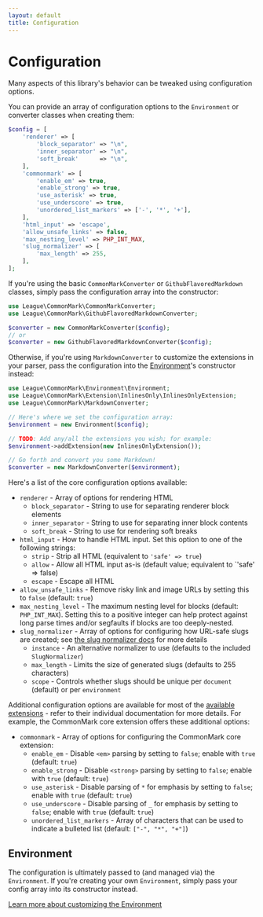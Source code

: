 ```yaml
---
layout: default
title: Configuration
---
```


# Configuration

Many aspects of this library's behavior can be tweaked using configuration options.

You can provide an array of configuration options to the `Environment` or converter classes when creating them:

```php
$config = [
    'renderer' => [
        'block_separator' => "\n",
        'inner_separator' => "\n",
        'soft_break'      => "\n",
    ],
    'commonmark' => [
        'enable_em' => true,
        'enable_strong' => true,
        'use_asterisk' => true,
        'use_underscore' => true,
        'unordered_list_markers' => ['-', '*', '+'],
    ],
    'html_input' => 'escape',
    'allow_unsafe_links' => false,
    'max_nesting_level' => PHP_INT_MAX,
    'slug_normalizer' => [
        'max_length' => 255,
    ],
];
```

If you're using the basic `CommonMarkConverter` or `GithubFlavoredMarkdown` classes, simply pass the configuration array into the constructor:

```php
use League\CommonMark\CommonMarkConverter;
use League\CommonMark\GithubFlavoredMarkdownConverter;

$converter = new CommonMarkConverter($config);
// or
$converter = new GithubFlavoredMarkdownConverter($config);
```

Otherwise, if you're using `MarkdownConverter` to customize the extensions in your parser, pass the configuration into the [Environment](/2.0/customization/environment/)'s constructor instead:

```php
use League\CommonMark\Environment\Environment;
use League\CommonMark\Extension\InlinesOnly\InlinesOnlyExtension;
use League\CommonMark\MarkdownConverter;

// Here's where we set the configuration array:
$environment = new Environment($config);

// TODO: Add any/all the extensions you wish; for example:
$environment->addExtension(new InlinesOnlyExtension());

// Go forth and convert you some Markdown!
$converter = new MarkdownConverter($environment);
```

Here's a list of the core configuration options available:

- `renderer` - Array of options for rendering HTML
  - `block_separator` - String to use for separating renderer block elements
  - `inner_separator` - String to use for separating inner block contents
  - `soft_break` - String to use for rendering soft breaks
- `html_input` - How to handle HTML input.  Set this option to one of the following strings:
  - `strip` - Strip all HTML (equivalent to `'safe' => true`)
  - `allow` - Allow all HTML input as-is (default value; equivalent to `'safe' => false)
  - `escape` - Escape all HTML
- `allow_unsafe_links` - Remove risky link and image URLs by setting this to `false` (default: `true`)
- `max_nesting_level` - The maximum nesting level for blocks (default: `PHP_INT_MAX`). Setting this to a positive integer can help protect against long parse times and/or segfaults if blocks are too deeply-nested.
- `slug_normalizer` - Array of options for configuring how URL-safe slugs are created; see [the slug normalizer docs](/2.0/customization/slug-normalizer/) for more details
  - `instance` - An alternative normalizer to use (defaults to the included `SlugNormalizer`)
  - `max_length` - Limits the size of generated slugs (defaults to 255 characters)
  - `scope` - Controls whether slugs should be unique per `document` (default) or per `environment`

Additional configuration options are available for most of the [available extensions](/2.0/customization/extensions/) - refer to their individual documentation for more details.  For example, the CommonMark core extension offers these additional options:

- `commonmark` - Array of options for configuring the CommonMark core extension:
  - `enable_em` - Disable `<em>` parsing by setting to `false`; enable with `true` (default: `true`)
  - `enable_strong` - Disable `<strong>` parsing by setting to `false`; enable with `true` (default: `true`)
  - `use_asterisk` - Disable parsing of `*` for emphasis by setting to `false`; enable with `true` (default: `true`)
  - `use_underscore` - Disable parsing of `_` for emphasis by setting to `false`; enable with `true` (default: `true`)
  - `unordered_list_markers` - Array of characters that can be used to indicate a bulleted list (default: `["-", "*", "+"]`)

## Environment

The configuration is ultimately passed to (and managed via) the `Environment`.  If you're creating your own `Environment`, simply pass your config array into its constructor instead.

[Learn more about customizing the Environment](/2.0/customization/environment/)
